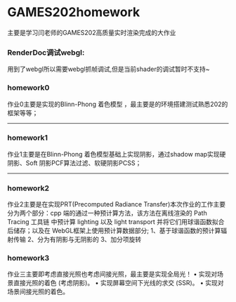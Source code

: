 # GAMES202homework
主要是学习闫老师的GAMES202高质量实时渲染完成的大作业

### RenderDoc调试webgl:

用到了webgl所以需要webgl抓帧调试,但是当前shader的调试暂时不支持~

[RenderDoc 调试web]: https://blog.csdn.net/chenweiyu11962/article/details/115400725



### homework0

作业0主要是实现的Blinn-Phong 着色模型 ，最主要是的环境搭建测试熟悉202的框架等等；

------

### homework1

作业1主要是在Blinn-Phong 着色模型基础上实现阴影，通过shadow map实现硬阴影、Soft 阴影PCF算法过滤、软硬阴影PCSS；

------

### homework2

作业2主要是在实现PRT(Precomputed Radiance Transfer)本次作业的工作主要分为两个部分：cpp 端的通过一种预计算方法，该方法在离线渲染的 Path Tracing 工具链
中预计算 lighting 以及 light transport 并将它们用球谐函数拟合后储存；以及在 WebGL框架上使用预计算数据部分;
1、基于球谐函数的预计算辐射传输
2、分为有阴影与无阴影的
3、加分项旋转


### homework3
作业三主要即考虑直接光照也考虑间接光照，最主要是实现全局光！
• 实现对场景直接光照的着色 (考虑阴影)。
• 实现屏幕空间下光线的求交 (SSR)。
• 实现对场景间接光照的着色。


